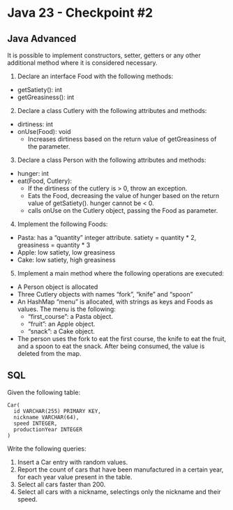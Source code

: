# Java 23 - Checkpoint #2
## Java Advanced
It is possible to implement constructors, setter, getters or any other additional method where it is considered necessary.
1. Declare an interface Food with the following methods:
- getSatiety(): int
- getGreasiness(): int
2. Declare a class Cutlery with the following attributes and methods:
- dirtiness: int
- onUse(Food): void
  - Increases dirtiness based on the return value of getGreasiness of the parameter.
3. Declare a class Person with the following attributes and methods:
- hunger: int
- eat(Food, Cutlery):
  - If the dirtiness of the cutlery is > 0, throw an exception.
  - Eats the Food, decreasing the value of hunger based on the return value of getSatiety(). hunger cannot be < 0.
  - calls onUse on the Cutlery object, passing the Food as parameter.
4. Implement the following Foods:
- Pasta: has a “quantity” integer attribute. satiety = quantity * 2, greasiness = quantity * 3
- Apple: low satiety, low greasiness
- Cake: low satiety, high greasiness
5. Implement a main method where the following operations are executed:
- A Person object is allocated
- Three Cutlery objects with names “fork”, “knife” and “spoon”
- An HashMap “menu” is allocated, with strings as keys and Foods as values. The menu is the following:
  - “first_course”: a Pasta object.
  - “fruit”: an Apple object.
  - “snack”: a Cake object.
- The person uses the fork to eat the first course, the knife to eat the fruit, and a spoon to eat the snack. After being consumed, the value is deleted from the map.
## SQL
Given the following table:
```
Car(
  id VARCHAR(255) PRIMARY KEY,
  nickname VARCHAR(64),
  speed INTEGER,
  productionYear INTEGER
)
```

Write the following queries:
1. Insert a Car entry with random values.
2. Report the count of cars that have been manufactured in a certain year, for each year
value present in the table.
3. Select all cars faster than 200.
4. Select all cars with a nickname, selectings only the nickname and their speed.
